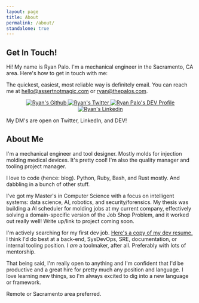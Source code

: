 ```yaml
---
layout: page
title: About
permalink: /about/
standalone: true
---
```


## Get In Touch!

Hi!  My name is Ryan Palo.  I'm a mechanical engineer in the Sacramento, CA area.  Here's how to get in touch with me:

The quickest, easiest, most reliable way is definitely email.  You can reach me at hello@assertnotmagic.com or ryan@thepalos.com.

<div class="link-holder" style="text-align: center">
    <a href="https://github.com/rpalo">
        <img class="contact-link" alt="Ryan's Github" src="/img/github_logo.png">
    </a>
    <a href="https://twitter.com/_rpalo">
        <img class="contact-link" alt="Ryan's Twitter" src="/img/twitter_logo.png">
    </a>
    <a href="https://dev.to/rpalo">
        <img class="contact-link" src="https://d2fltix0v2e0sb.cloudfront.net/dev-badge.svg" alt="Ryan Palo's DEV Profile" />
    </a>
    <a href="https://www.linkedin.com/in/ryan-palo">
        <img class="contact-link" alt="Ryan's Linkedin" src="/img/linkedin_logo.png">
    </a>
</div>

My DM's are open on Twitter, LinkedIn, and DEV!

## About Me

I'm a mechanical engineer and tool designer.  Mostly molds for injection molding medical devices.  It's pretty cool!  I'm also the quality manager and tooling project manager.

I love to code (hence: blog).  Python, Ruby, Bash, and Rust mostly.  And dabbling in a bunch of other stuff.

I've got my Master's in Computer Science with a focus on intelligent systems: data science, AI, robotics, and security/forensics.  My thesis was building a AI scheduler for molding jobs at my current company, effectively solving a domain-specific version of the Job Shop Problem, and it worked out really well!  Write up/link to project coming soon.

I'm actively searching for my first dev job.  [Here's a copy of my dev resume.](/6-21-resume.pdf)  I think I'd do best at a back-end, SysDevOps, SRE, documentation, or internal tooling position.  I *am* a toolmaker, after all.  Preferably with lots of mentorship.

That being said, I'm really open to anything and I'm confident that I'd be productive and a great hire for pretty much any position and language.  I love learning new things, so I'm always excited to dig into a new language or framework.  

Remote or Sacramento area preferred.
